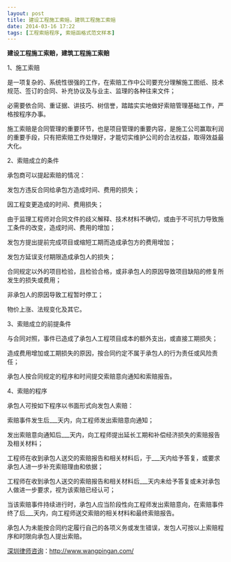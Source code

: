 ```yaml
---
layout: post
title: 建设工程施工索赔，建筑工程施工索赔
date: 2014-03-16 17:22
tags: [工程索赔程序, 索赔函格式范文样本]
---
```

<strong>建设工程施工索赔，建筑工程施工索赔</strong>

1、施工索赔

是一项复杂的、系统性很强的工作，在索赔工作中公司要充分理解施工图纸、技术规范、签订的合同、补充协议及与业主、监理的各种往来文件；

必需要依合同、重证据、讲技巧、树信誉，踏踏实实地做好索赔管理基础工作，严格按程序办事。

施工索赔是合同管理的重要环节，也是项目管理的重要内容，是施工公司赢取利润的重要手段，只有把索赔工作处理好，才能切实维护公司的合法权益，取得效益最大化。

2、索赔成立的条件

承包商可以提起索赔的情况：

发包方违反合同给承包方造成时间、费用的损失；

因工程变更造成的时间、费用损失；

由于监理工程师对合同文件的歧义解释、技术材料不确切，或由于不可抗力导致施工条件的改变，造成时间、费用的增加；

发包方提出提前完成项目或缩短工期而造成承包方的费用增加；

发包方延误支付期限造成承包人的损失；

合同规定以外的项目检验，且检验合格，或非承包人的原因导致项目缺陷的修复所发生的损失或费用；

非承包人的原因导致工程暂时停工；

物价上涨、法规变化及其它。

3、索赔成立的前提条件

与合同对照，事件已造成了承包人工程项目成本的额外支出，或直接工期损失；

造成费用增加或工期损失的原因，按合同约定不属于承包人的行为责任或风险责任；

承包人按合同规定的程序和时间提交索赔意向通知和索赔报告。

4、索赔的程序

承包人可按如下程序以书面形式向发包人索赔：

索赔事件发生后___天内，向工程师发出索赔意向通知；

发出索赔意向通知后___天内，向工程师提出延长工期和补偿经济损失的索赔报告及相关材料；

工程师在收到承包人送交的索赔报告和相关材料后，于___天内给予答复，或要求承包人进一步补充索赔理由和依据；

工程师在收到承包人送交的索赔报告和相关材料后___天内未给予答复或未对承包人做进一步要求，视为该索赔已经认可；

当该索赔事件持续进行时，承包人应当阶段性向工程师发出索赔意向，在索赔事件终了后___天内，向工程师送交索赔的相关材料和最终索赔报告。

承包人为未能按合同约定履行自己的各项义务或发生错误，发包人可按以上索赔程序和时限向承包人提出索赔。

<a href="http://www.wangpingan.com/">深圳律师咨询</a>：<a href="http://www.wangpingan.com/">http://www.wangpingan.com/</a>

